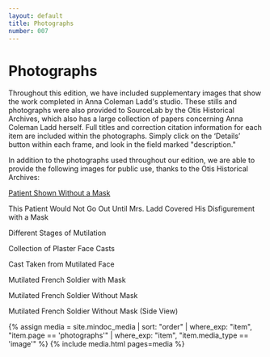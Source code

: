 ```yaml
---
layout: default
title: Photographs
number: 007
---
```


# Photographs

Throughout this edition, we have included supplementary images that show the work completed in Anna Coleman Ladd's studio.  These stills and photographs were also provided to SourceLab by the Otis Historical Archives, which also has a large collection of papers concerning Anna Coleman Ladd herself.
Full titles and correction citation information for each item are included within the photographs.  Simply click on the ‘Details’ button within each frame, and look in the field marked "description."
 
In addition to the photographs used throughout our edition, we are able to provide the following images for public use, thanks to the Otis Historical Archives:
 
 
[Patient Shown Without a Mask](#head1234)
 
This Patient Would Not Go Out Until Mrs. Ladd Covered His Disfigurement with a Mask
 
Different Stages of Mutilation

Collection of Plaster Face Casts

Cast Taken from Mutilated Face

Mutilated French Soldier with Mask

Mutilated French Soldier Without Mask

Mutilated French Soldier Without Mask (Side View)

{% assign media = site.mindoc_media | sort: "order" | where_exp: "item", "item.page == 'photographs'" | where_exp: "item", "item.media_type == 'image'" %} 
<a name="head1234"></a>
{% include media.html pages=media %}


